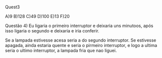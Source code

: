 Quest3

A)9
B)128
C)49
D)100
E)13
F)20

Questão 4)
Eu ligaria o primeiro interruptor e deixaria uns minutoos, após isso ligaria o segundo e deixaria e iria conferir.

Se a lampada estivesse acesa seria a do segundo interruptor.
 Se estivesse apagada, ainda estaria quente e seria o pirmeiro interruptor, e logo a ultima seria o ultimo interruptor, a lampada fria que nao liguei.